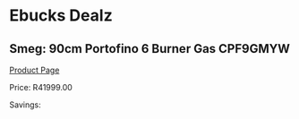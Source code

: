 
# Ebucks Dealz
## Smeg: 90cm Portofino 6 Burner Gas CPF9GMYW
[Product Page](https://www.ebucks.com/web/shop/productSelected.do?prodId=1173104832&catId=704989856)

Price: R41999.00

Savings: 


	